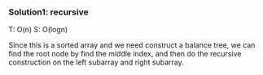 ### Solution1: recursive 
T: O(n) S: O(logn)

Since this is a sorted array and we need construct a balance tree, we can find the root node by find the middle index, and then do the recursive construction on the left subarray and right subarray.

